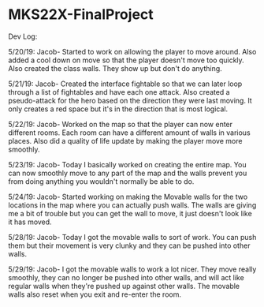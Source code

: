 # MKS22X-FinalProject

Dev Log:

5/20/19:
  Jacob- Started to work on allowing the player to move around. Also added a cool down on move so            that the player doesn't move too quickly. Also created the class walls. They show up but don't do anything.
  
5/21/19:
  Jacob- Created the interface fightable so that we can later loop through a list of fightables and have each one attack. Also created a pseudo-attack for the hero based on the direction they were last moving. It only creates a red space but it's in the direction that is most logical.
  
5/22/19:
  Jacob- Worked on the map so that the player can now enter different rooms. Each room can have a different amount of walls in various places. Also did a quality of life update by making the player move more smoothly.
  
5/23/19:
  Jacob- Today I basically worked on creating the entire map. You can now smoothly move to any part of the map and the walls prevent you from doing anything you wouldn't normally be able to do.
  
5/24/19:
  Jacob- Started working on making the Movable walls for the two locations in the map where you can actually push walls. The walls are giving me a bit of trouble but you can get the wall to move, it just doesn't look like it has moved.
  
5/28/19:
  Jacob- Today I got the movable walls to sort of work. You can push them but their movement is very clunky and they can be pushed into other walls.
  
5/29/19:
  Jacob- I got the movable walls to work a lot nicer. They move really smoothly, they can no longer be pushed into other walls, and will act like regular walls when they're pushed up against other walls. The movable walls also reset when you exit and re-enter the room.
